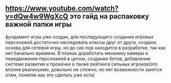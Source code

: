 https://www.youtube.com/watch?v=dQw4w9WgXcQ
это гайд на распаковку важной папки игры
-------------------------------------------
фундамент игры уже создан, для последующего создания
игровых персонажей достаточно наследовать классы друг
от друга, создана основа для сетевой игры, но до сих пор
находится в разработке, так как нет банально времени.
В планах доработать механику камеры и передвижения персонажей 
в целом, создание ботов, добавление системе развития и прокачки
а также рейтинга сильных игроков(это вполне реализуемо, довольно
не сложно, но нет возможности занятся этим, понятие как это сделать
уже есть)
